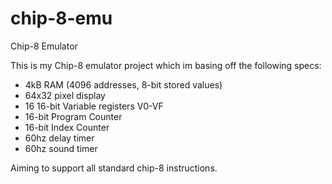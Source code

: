 # chip-8-emu
Chip-8 Emulator

This is my Chip-8 emulator project which im basing off the following specs:
  - 4kB RAM (4096 addresses, 8-bit stored values)
  - 64x32 pixel display
  - 16 16-bit Variable registers V0-VF
  - 16-bit Program Counter
  - 16-bit Index Counter
  - 60hz delay timer
  - 60hz sound timer

Aiming to support all standard chip-8 instructions.
